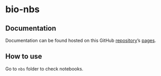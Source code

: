 # bio-nbs


<!-- WARNING: THIS FILE WAS AUTOGENERATED! DO NOT EDIT! -->

## Documentation

Documentation can be found hosted on this GitHub
[repository](https://github.com/sky1ove/bio-nbs)’s
[pages](https://sky1ove.github.io/bio-nbs/).

## How to use

Go to `nbs` folder to check notebooks.
